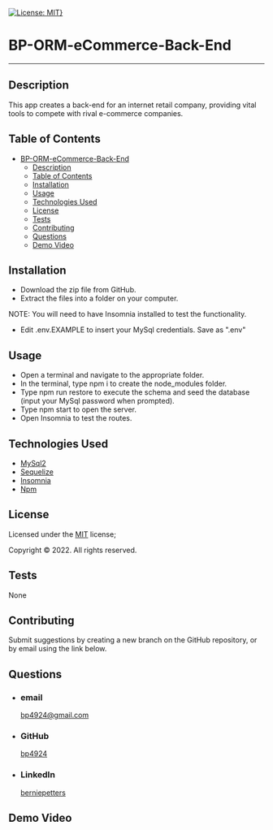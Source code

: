 [![License: MIT}](https://img.shields.io/static/v1?label=License&message=MIT&color=yellow)](https://choosealicense.com/licenses/mit/)

# BP-ORM-eCommerce-Back-End

---

## Description

This app creates a back-end for an internet retail company, providing vital tools to compete with rival e-commerce companies.

## Table of Contents

- [BP-ORM-eCommerce-Back-End](#bp-orm-ecommerce-back-end)
  - [Description](#description)
  - [Table of Contents](#table-of-contents)
  - [Installation](#installation)
  - [Usage](#usage)
  - [Technologies Used](#technologies-used)
  - [License](#license)
  - [Tests](#tests)
  - [Contributing](#contributing)
  - [Questions](#questions)
  - [Demo Video](#demo-video)

## Installation

- Download the zip file from GitHub.
- Extract the files into a folder on your computer.

NOTE: You will need to have Insomnia installed to test the functionality.

- Edit .env.EXAMPLE to insert your MySql credentials. Save as ".env"

## Usage

- Open a terminal and navigate to the appropriate folder.
- In the terminal, type npm i to create the node_modules folder.
- Type npm run restore to execute the schema and seed the database (input your MySql password when prompted).
- Type npm start to open the server.
- Open Insomnia to test the routes.

## Technologies Used

- [MySql2](https://www.mysql.com)
- [Sequelize](https://sequelize.org/)
- [Insomnia](https://insomnia.rest/)
- [Npm](https://www.npmjs.com/)

## License

Licensed under the [MIT](https://choosealicense.com/licenses/mit/) license;

Copyright © 2022. All rights reserved.

## Tests

None

## Contributing

Submit suggestions by creating a new branch on the GitHub repository, or by email using the link below.

## Questions

- ### email
  <a href="mailTo: bp4924@gmail.com?subject=Hello!" alt="" >bp4924@gmail.com</a>
- ### GitHub
  [bp4924](https://github.com/bp4924)
- ### LinkedIn
  [berniepetters](https://linkedin.com/in/berniepetters)

## Demo Video
